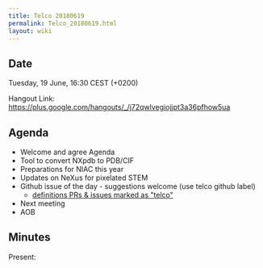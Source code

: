 ```yaml
---
title: Telco 20180619
permalink: Telco_20180619.html
layout: wiki
---
```


Date
----

Tuesday, 19 June, 16:30 CEST (+0200)

<!-- end of autogeneration -->

Hangout Link:
<https://plus.google.com/hangouts/_/j72qwlvegiojjpt3a36pfhow5ua>


Agenda
------

-   Welcome and agree Agenda
-   Tool to convert NXpdb to PDB/CIF
-   Preparations for NIAC this year
-   Updates on NeXus for pixelated STEM
-   Github issue of the day - suggestions welcome (use telco github label)
    - [definitions PRs & issues marked as "telco"](https://github.com/nexusformat/definitions/labels/telco)
-   Next meeting
-   AOB

Minutes
-------

Present:
